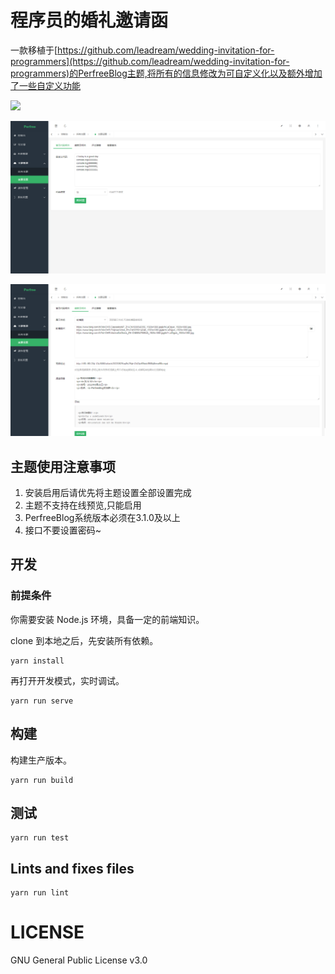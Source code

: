 # 程序员的婚礼邀请函
一款移植于[https://github.com/leadream/wedding-invitation-for-programmers](https://github.com/leadream/wedding-invitation-for-programmers)的PerfreeBlog主题,将所有的信息修改为可自定义化以及额外增加了一些自定义功能

![](./invitation.jpg)

![](./0.jpg)

![](./1.jpg)

## 主题使用注意事项

1. 安装启用后请优先将主题设置全部设置完成
2. 主题不支持在线预览,只能启用
3. PerfreeBlog系统版本必须在3.1.0及以上
4. 接口不要设置密码~

## 开发
### 前提条件
你需要安装 Node.js 环境，具备一定的前端知识。

clone 到本地之后，先安装所有依赖。
```
yarn install
```

再打开开发模式，实时调试。
```
yarn run serve
```

## 构建
构建生产版本。
```
yarn run build
```

## 测试
```
yarn run test
```

## Lints and fixes files
```
yarn run lint
```

# LICENSE
GNU General Public License v3.0